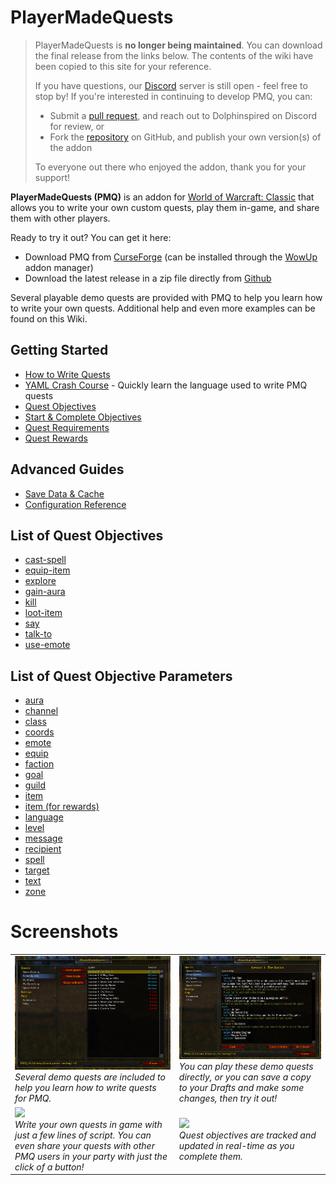 # PlayerMadeQuests

> PlayerMadeQuests is **no longer being maintained**. You can download the final release from the links below. The contents of the wiki have been copied to this site for your reference.
>
> If you have questions, our [Discord](https://discord.gg/gHMjCgs) server is still open - feel free to stop by! If you're interested in continuing to develop PMQ, you can:
> * Submit a [pull request](https://github.com/runeberry/PlayerMadeQuests/pulls), and reach out to Dolphinspired on Discord for review, or
> * Fork the [repository](https://github.com/runeberry/PlayerMadeQuests) on GitHub, and publish your own version(s) of the addon
>
> To everyone out there who enjoyed the addon, thank you for your support!

**PlayerMadeQuests (PMQ)** is an addon for [World of Warcraft: Classic](https://worldofwarcraft.com/en-us/wowclassic) that allows you to write your own custom quests, play them in-game, and share them with other players.

Ready to try it out? You can get it here:

* Download PMQ from [CurseForge](https://www.curseforge.com/wow/addons/pmq) (can be installed through the [WowUp](https://wowup.io/) addon manager)
* Download the latest release in a zip file directly from [Github](https://github.com/runeberry/PlayerMadeQuests/releases)

Several playable demo quests are provided with PMQ to help you learn how to write your own quests. Additional help and even more examples can be found on this Wiki.

## Getting Started

* [How to Write Quests](guides/writing-quests.md)
* [YAML Crash Course](guides/yaml-crash-course.md) - Quickly learn the language used to write PMQ quests
* [Quest Objectives](guides/objectives.md)
* [Start & Complete Objectives](guides/start-complete.md)
* [Quest Requirements](guides/requirements.md)
* [Quest Rewards](guides/rewards.md)

## Advanced Guides

* [Save Data & Cache](guides/save-data.md)
* [Configuration Reference](guides/configuration.md)

## List of Quest Objectives

* [cast-spell](objectives/cast-spell.md)
* [equip-item](objectives/equip-item.md)
* [explore](objectives/explore.md)
* [gain-aura](objectives/gain-aura.md)
* [kill](objectives/kill.md)
* [loot-item](objectives/loot-item.md)
* [say](objectives/say.md)
* [talk-to](objectives/talk-to.md)
* [use-emote](objectives/use-emote.md)

## List of Quest Objective Parameters

* [aura](parameters/aura.md)
* [channel](parameters/channel.md)
* [class](parameters/class.md)
* [coords](parameters/coords.md)
* [emote](parameters/emote.md)
* [equip](parameters/equip.md)
* [faction](parameters/faction.md)
* [goal](parameters/goal.md)
* [guild](parameters/guild.md)
* [item](parameters/item.md)
* [item (for rewards)](parameters/item-rewards.md)
* [language](parameters/language.md)
* [level](parameters/level.md)
* [message](parameters/message.md)
* [recipient](parameters/recipient.md)
* [spell](parameters/spell.md)
* [target](parameters/target.md)
* [text](parameters/text.md)
* [zone](parameters/zone.md)

# Screenshots

<table>
  <tr>
    <td>
      <a href="assets/images/demo1.png"><img src="assets/images/demo1.png"/></a><br/>
      <i>Several demo quests are included to help you learn how to write quests for PMQ.</i>
    </td>
    <td>
      <a href="assets/images/demo2.png"><img src="assets/images/demo2.png"/></a><br/>
      <i>You can play these demo quests directly, or you can save a copy to your Drafts and make some changes, then try it out!</i>
    </td>
  </tr>
  <tr>
    <td>
      <a href="assets/images/draft1.png"><img src="assets/images/draft1.png"/></a><br/>
      <i>Write your own quests in game with just a few lines of script. You can even share your quests with other PMQ users in your party with just the click of a button!</i>
    </td>
    <td>
      <a href="assets/images/quest-log1.png"><img src="assets/images/quest-log1.png"/></a><br/>
      <i>Quest objectives are tracked and updated in real-time as you complete them.</i>
    </td>
  </tr>
</table>